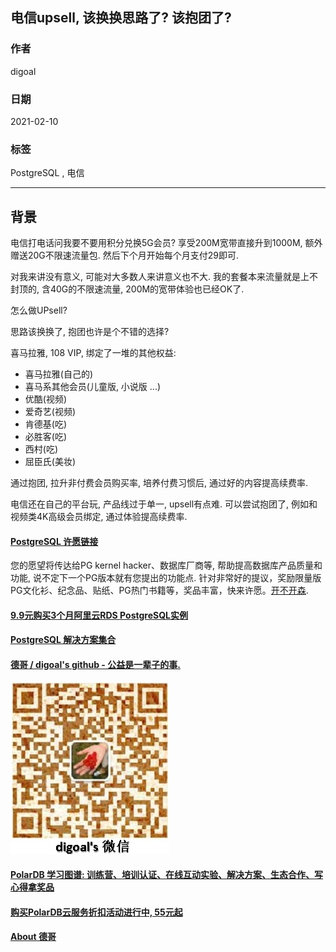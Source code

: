 ## 电信upsell, 该换换思路了? 该抱团了?  
  
### 作者  
digoal  
  
### 日期  
2021-02-10  
  
### 标签  
PostgreSQL , 电信    
  
----  
  
## 背景  
电信打电话问我要不要用积分兑换5G会员? 享受200M宽带直接升到1000M, 额外赠送20G不限速流量包. 然后下个月开始每个月支付29即可.  
  
对我来讲没有意义, 可能对大多数人来讲意义也不大. 我的套餐本来流量就是上不封顶的, 含40G的不限速流量, 200M的宽带体验也已经OK了.   
  
怎么做UPsell?   
  
思路该换换了, 抱团也许是个不错的选择?  
  
喜马拉雅, 108 VIP, 绑定了一堆的其他权益:   
- 喜马拉雅(自己的)  
- 喜马系其他会员(儿童版, 小说版 ...)  
- 优酷(视频)  
- 爱奇艺(视频)  
- 肯德基(吃)  
- 必胜客(吃)  
- 西村(吃)  
- 屈臣氏(美妆)  
  
通过抱团, 拉升非付费会员购买率, 培养付费习惯后, 通过好的内容提高续费率.   
  
电信还在自己的平台玩, 产品线过于单一, upsell有点难. 可以尝试抱团了, 例如和视频类4K高级会员绑定, 通过体验提高续费率.     
  
     
  
#### [PostgreSQL 许愿链接](https://github.com/digoal/blog/issues/76 "269ac3d1c492e938c0191101c7238216")
您的愿望将传达给PG kernel hacker、数据库厂商等, 帮助提高数据库产品质量和功能, 说不定下一个PG版本就有您提出的功能点. 针对非常好的提议，奖励限量版PG文化衫、纪念品、贴纸、PG热门书籍等，奖品丰富，快来许愿。[开不开森](https://github.com/digoal/blog/issues/76 "269ac3d1c492e938c0191101c7238216").  
  
  
#### [9.9元购买3个月阿里云RDS PostgreSQL实例](https://www.aliyun.com/database/postgresqlactivity "57258f76c37864c6e6d23383d05714ea")
  
  
#### [PostgreSQL 解决方案集合](https://yq.aliyun.com/topic/118 "40cff096e9ed7122c512b35d8561d9c8")
  
  
#### [德哥 / digoal's github - 公益是一辈子的事.](https://github.com/digoal/blog/blob/master/README.md "22709685feb7cab07d30f30387f0a9ae")
  
  
![digoal's wechat](../pic/digoal_weixin.jpg "f7ad92eeba24523fd47a6e1a0e691b59")
  
  
#### [PolarDB 学习图谱: 训练营、培训认证、在线互动实验、解决方案、生态合作、写心得拿奖品](https://www.aliyun.com/database/openpolardb/activity "8642f60e04ed0c814bf9cb9677976bd4")
  
  
#### [购买PolarDB云服务折扣活动进行中, 55元起](https://www.aliyun.com/activity/new/polardb-yunparter?userCode=bsb3t4al "e0495c413bedacabb75ff1e880be465a")
  
  
#### [About 德哥](https://github.com/digoal/blog/blob/master/me/readme.md "a37735981e7704886ffd590565582dd0")
  
